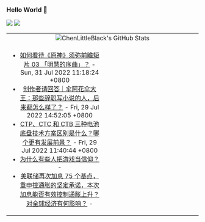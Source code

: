 ### Hello World 👋

[![](https://img.shields.io/badge/@ChenLittleBlack-1a6c81?style=flat&logo=java&logoColor=1a6c81&label=Java&colorA=ffffff)](https://www.java.com/)
[![](https://img.shields.io/badge/@ChenLittleBlack-41b883?style=flat&logo=vuedotjs&logoColor=41b883&label=Vue&colorA=ffffff)](https://cn.vuejs.org/)

<table>
<tr>
<td colspan="2" style="text-align: center;">
<img alt="ChenLittleBlack's GitHub Stats" src="https://github-readme-stats.vercel.app/api?username=ChenLittleBlack&show_icons=true&icon_color=CE1D2D&text_color=718096&bg_color=ffffff&hide_title=true" />
</td>
</tr>
<tr>
<td align="center" valign="middle">

<!-- START_SECTION:blog -->
* <a href='http://www.zhihu.com/question/545922798/answer/2599210015?utm_campaign=rss&utm_medium=rss&utm_source=rss&utm_content=title' target='_blank'>如何看待《原神》须弥前瞻短片 03 「明慧的序曲」？</a> - Sun, 31 Jul 2022 11:18:24 +0800
* <a href='http://zhuanlan.zhihu.com/p/547601766?utm_campaign=rss&utm_medium=rss&utm_source=rss&utm_content=title' target='_blank'>创作者请回答｜伞阿花伞大王：那些辞职写小说的人，后来都怎么样了？</a> - Fri, 29 Jul 2022 14:52:05 +0800
* <a href='http://www.zhihu.com/question/544762247/answer/2598374115?utm_campaign=rss&utm_medium=rss&utm_source=rss&utm_content=title' target='_blank'>CTP、CTC 和 CTB 三种电池底盘技术方案区别是什么？哪个更有发展前景？</a> - Fri, 29 Jul 2022 11:40:44 +0800
* <a href='http://www.zhihu.com/question/335668249/answer/2596282522?utm_campaign=rss&utm_medium=rss&utm_source=rss&utm_content=title' target='_blank'>为什么有些人把游戏当信仰？</a> - 
* <a href='http://www.zhihu.com/question/545511029/answer/2596750833?utm_campaign=rss&utm_medium=rss&utm_source=rss&utm_content=title' target='_blank'>美联储再次加息 75 个基点，重申控通胀的坚定承诺，本次加息能否有效控制通胀上升？对全球经济有何影响？</a> - 
<!-- END_SECTION:blog -->

</td>
<td valign="middle" width="50%">

<!-- START_SECTION:douban -->

<!-- END_SECTION:douban -->

</td>
</tr>
</table>
